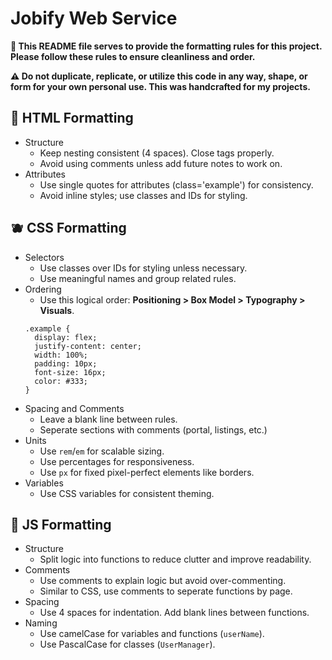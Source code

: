 # Jobify Web Service
**🔧 This README file serves to provide the formatting rules for this project. Please follow these rules to ensure cleanliness and order.**

**⚠️ Do not duplicate, replicate, or utilize this code in any way, shape, or form for your own personal use. This was handcrafted for my projects.**

## 🍊 HTML Formatting
* Structure
  * Keep nesting consistent (4 spaces). Close tags properly.
  * Avoid using comments unless add future notes to work on.
* Attributes
  * Use single quotes for attributes (class='example') for consistency.
  * Avoid inline styles; use classes and IDs for styling.

## 🫐 CSS Formatting
* Selectors
  * Use classes over IDs for styling unless necessary.
  * Use meaningful names and group related rules.
* Ordering
  * Use this logical order: **Positioning > Box Model > Typography > Visuals**.
  ```
  .example {
    display: flex;
    justify-content: center;
    width: 100%;
    padding: 10px;
    font-size: 16px;
    color: #333;
  }
  ```
* Spacing and Comments
  * Leave a blank line between rules.
  * Seperate sections with comments (portal, listings, etc.)
* Units
  * Use `rem`/`em` for scalable sizing.
  * Use percentages for responsiveness.
  * Use `px` for fixed pixel-perfect elements like borders.
* Variables
  * Use CSS variables for consistent theming.

## 🍋 JS Formatting
* Structure
  * Split logic into functions to reduce clutter and improve readability.
* Comments
  * Use comments to explain logic but avoid over-commenting.
  * Similar to CSS, use comments to seperate functions by page.
* Spacing
  * Use 4 spaces for indentation. Add blank lines between functions.
* Naming
  * Use camelCase for variables and functions (`userName`).
  * Use PascalCase for classes (`UserManager`).